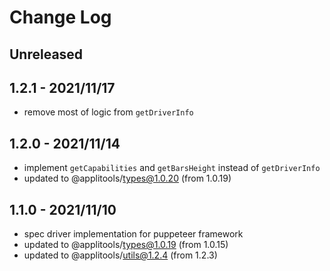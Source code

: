 # Change Log

## Unreleased


## 1.2.1 - 2021/11/17

- remove most of logic from `getDriverInfo`

## 1.2.0 - 2021/11/14

- implement `getCapabilities` and `getBarsHeight` instead of `getDriverInfo`
- updated to @applitools/types@1.0.20 (from 1.0.19)

## 1.1.0 - 2021/11/10

- spec driver implementation for puppeteer framework
- updated to @applitools/types@1.0.19 (from 1.0.15)
- updated to @applitools/utils@1.2.4 (from 1.2.3)
